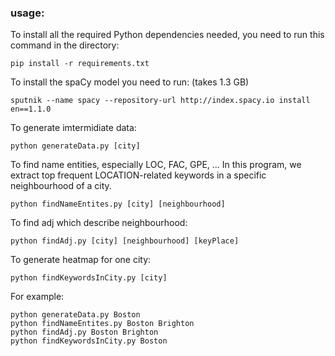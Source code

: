 ### usage:

To install all the required Python dependencies needed, you need to run this command in the directory:

    pip install -r requirements.txt

To install the spaCy model you need to run: (takes 1.3 GB)

    sputnik --name spacy --repository-url http://index.spacy.io install en==1.1.0

To generate imtermidiate data:

	python generateData.py [city]

To find name entities, especially LOC, FAC, GPE, ... In this program, we extract top frequent LOCATION-related keywords in a specific neighbourhood of a city.

	python findNameEntites.py [city] [neighbourhood]

To find adj which describe neighbourhood:

	python findAdj.py [city] [neighbourhood] [keyPlace]

To generate heatmap for one city:

	python findKeywordsInCity.py [city]
	
For example:

	python generateData.py Boston
	python findNameEntites.py Boston Brighton
	python findAdj.py Boston Brighton
	python findKeywordsInCity.py Boston
